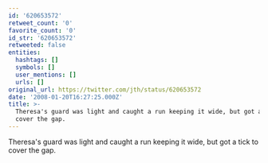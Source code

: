 ```yaml
---
id: '620653572'
retweet_count: '0'
favorite_count: '0'
id_str: '620653572'
retweeted: false
entities:
  hashtags: []
  symbols: []
  user_mentions: []
  urls: []
original_url: https://twitter.com/jth/status/620653572
date: '2008-01-20T16:27:25.000Z'
title: >-
  Theresa's guard was light and caught a run keeping it wide, but got a tick to
  cover the gap.
---
```


Theresa's guard was light and caught a run keeping it wide, but got a tick to cover the gap.